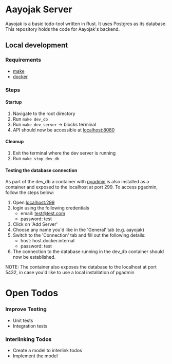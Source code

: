 # Aayojak Server

Aayojak is a basic todo-tool written in Rust. It uses Postgres as its database. This repository holds the code for Aayojak's backend.

## Local development

### Requirements

- [make](https://www.gnu.org/software/make/)
- [docker](https://docs.docker.com/)

### Steps

#### Startup

1. Navigate to the root directory
2. Run `make dev_db`
3. Run `make dev_server` -> blocks terminal
4. API should now be accessible at [localhost:8080](http://localhost:8080)

#### Cleanup

1. Exit the terminal where the dev server is running
2. Run `make stop_dev_db`

#### Testing the database connection

As part of the dev_db a container with [pgadmin](https://www.pgadmin.org/) is also installed as a container and exposed to the localhost at port 299. To access pgadmin, follow the steps below:

1. Open [localhost:299](http://localhost:299)
2. login using the following credentials
   - email: test@test.com
   - password: test
3. Click on 'Add Server'
4. Choose any name you'd like in the 'General' tab (e.g. aayojak)
5. Switch to the 'Connection' tab and fill out the following details:
   - host: host.docker.internal
   - password: test
6. The connection to the database running in the dev_db container should now be established.

NOTE: The container also exposes the database to the localhost at port 5432, in case you'd like to use a local installation of pgadmin

# Open Todos

### Improve Testing

- Unit tests
- Integration tests

### Interlinking Todos

- Create a model to interlink todos
- Implement the model
